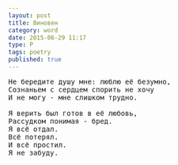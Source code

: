 ```yaml
---
layout: post
title: Виновен
category: word
date: 2015-06-29 11:17
type: P
tags: poetry
published: true
---
```


<pre>
Не бередите душу мне: люблю её безумно,
Сознаньем с сердцем спорить не хочу
И не могу - мне слишком трудно.

Я верить был готов в её любовь,
Рассудком понимая - бред.
Я всё отдал.
Всё потерял.
И всё простил.
Я не забуду.
</pre>
